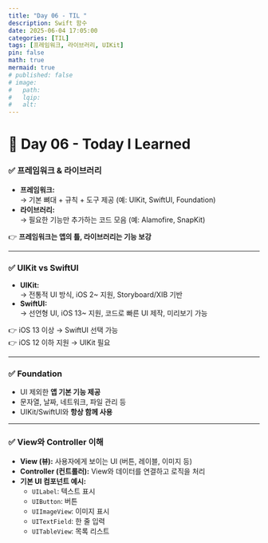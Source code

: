 ```yaml
---
title: "Day 06 - TIL "
description: Swift 함수
date: 2025-06-04 17:05:00
categories: [TIL]
tags: [프레임워크, 라이브러리, UIKit]
pin: false
math: true
mermaid: true
# published: false
# image:
#   path:
#   lqip: 
#   alt: 
---
```


# 📘 Day 06 - Today I Learned


### ✅ 프레임워크 & 라이브러리
- **프레임워크:**  
  → 기본 뼈대 + 규칙 + 도구 제공 (예: UIKit, SwiftUI, Foundation)
- **라이브러리:**  
  → 필요한 기능만 추가하는 코드 모음 (예: Alamofire, SnapKit)

👉 **프레임워크는 앱의 틀, 라이브러리는 기능 보강**

---

### ✅ UIKit vs SwiftUI
- **UIKit:**  
  → 전통적 UI 방식, iOS 2~ 지원, Storyboard/XIB 기반
- **SwiftUI:**  
  → 선언형 UI, iOS 13~ 지원, 코드로 빠른 UI 제작, 미리보기 가능

👉 iOS 13 이상 → SwiftUI 선택 가능  
👉 iOS 12 이하 지원 → UIKit 필요

---

### ✅ Foundation
- UI 제외한 **앱 기본 기능 제공**
- 문자열, 날짜, 네트워크, 파일 관리 등
- UIKit/SwiftUI와 **항상 함께 사용**

---

### ✅ View와 Controller 이해
- **View (뷰):** 사용자에게 보이는 UI (버튼, 레이블, 이미지 등)
- **Controller (컨트롤러):** View와 데이터를 연결하고 로직을 처리
- **기본 UI 컴포넌트 예시:**
  - `UILabel`: 텍스트 표시
  - `UIButton`: 버튼
  - `UIImageView`: 이미지 표시
  - `UITextField`: 한 줄 입력
  - `UITableView`: 목록 리스트
